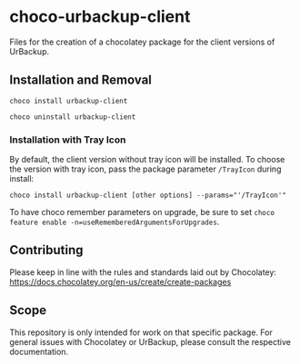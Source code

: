 # choco-urbackup-client

Files for the creation of a chocolatey package for the client versions of UrBackup.

## Installation and Removal
`choco install urbackup-client`

`choco uninstall urbackup-client`

### Installation with Tray Icon

By default, the client version without tray icon will be installed. To choose the version with tray icon, pass the package parameter `/TrayIcon` during install:

`choco install urbackup-client [other options] --params="'/TrayIcon'"`

To have choco remember parameters on upgrade, be sure to set `choco feature enable -n=useRememberedArgumentsForUpgrades`.

## Contributing
Please keep in line with the rules and standards laid out by Chocolatey: https://docs.chocolatey.org/en-us/create/create-packages

## Scope
This repository is only intended for work on that specific package. For general issues with Chocolatey or UrBackup, please consult the respective documentation.
